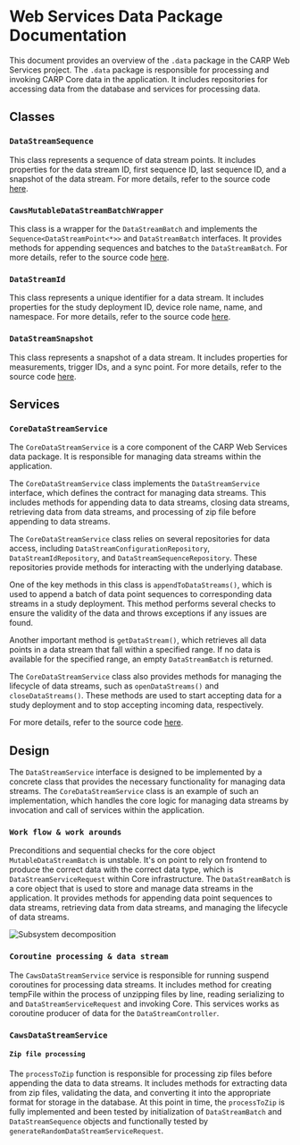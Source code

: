 # Web Services Data Package Documentation

This document provides an overview of the `.data` package in the CARP Web Services project. The `.data` package is responsible for processing and invoking CARP Core data in the application. It includes repositories for accessing data from the database and services for processing data.

## Classes

### `DataStreamSequence`

This class represents a sequence of data stream points. It includes properties for the data stream ID, first sequence ID, last sequence ID, and a snapshot of the data stream. For more details, refer to the source code [here](../src/main/kotlin/dk/cachet/carp/webservices/data/domain/DataStreamSequence.kt).

### `CawsMutableDataStreamBatchWrapper`

This class is a wrapper for the `DataStreamBatch` and implements the `Sequence<DataStreamPoint<*>>` and `DataStreamBatch` interfaces. It provides methods for appending sequences and batches to the `DataStreamBatch`. For more details, refer to the source code [here](../src/main/kotlin/dk/cachet/carp/webservices/data/service/impl/CawsMutableDataStreamBatchWrapper.kt).

### `DataStreamId`

This class represents a unique identifier for a data stream. It includes properties for the study deployment ID, device role name, name, and namespace. For more details, refer to the source code [here](../src/main/kotlin/dk/cachet/carp/webservices/data/domain/DataStreamId.kt).

### `DataStreamSnapshot`

This class represents a snapshot of a data stream. It includes properties for measurements, trigger IDs, and a sync point. For more details, refer to the source code [here](../src/main/kotlin/dk/cachet/carp/webservices/data/domain/DataStreamSnapshot.kt).

## Services

### `CoreDataStreamService`

The `CoreDataStreamService` is a core component of the CARP Web Services data package. It is responsible for managing data streams within the application.

The `CoreDataStreamService` class implements the `DataStreamService` interface, which defines the contract for managing data streams. This includes methods for appending data to data streams, closing data streams, retrieving data from data streams, and processing of zip file before appending to data streams.

The `CoreDataStreamService` class relies on several repositories for data access, including `DataStreamConfigurationRepository`, `DataStreamIdRepository`, and `DataStreamSequenceRepository`. These repositories provide methods for interacting with the underlying database.

One of the key methods in this class is `appendToDataStreams()`, which is used to append a batch of data point sequences to corresponding data streams in a study deployment. This method performs several checks to ensure the validity of the data and throws exceptions if any issues are found.

Another important method is `getDataStream()`, which retrieves all data points in a data stream that fall within a specified range. If no data is available for the specified range, an empty `DataStreamBatch` is returned.

The `CoreDataStreamService` class also provides methods for managing the lifecycle of data streams, such as `openDataStreams()` and `closeDataStreams()`. These methods are used to start accepting data for a study deployment and to stop accepting incoming data, respectively.

For more details, refer to the source code [here](../src/main/kotlin/dk/cachet/carp/webservices/data/service/core/CoreDataStreamService.kt).

## Design

The `DataStreamService` interface is designed to be implemented by a concrete class that provides the necessary functionality for managing data streams. The `CoreDataStreamService` class is an example of such an implementation, which handles the core logic for managing data streams by invocation and call of services within the application.

### `Work flow & work arounds`

Preconditions and sequential checks for the core object `MutableDataStreamBatch` is unstable. It's on point to rely on frontend to produce the correct data with the correct data type, which is `DataStreamServiceRequest` within Core infrastructure. The `DataStreamBatch` is a core object that is used to store and manage data streams in the application. It provides methods for appending data point sequences to data streams, retrieving data from data streams, and managing the lifecycle of data streams.

![Subsystem decomposition](https://imgur.com/4wJ82Ib.png)

### `Coroutine processing & data stream`

The `CawsDataStreamService` service is responsible for running suspend coroutines for processing data streams. It includes method for creating tempFile within the process of unzipping files by line, reading serializing to and `DataStreamServiceRequest` and invoking Core. This services works as coroutine producer of data for the `DataStreamController`.

### `CawsDataStreamService`

#### `Zip file processing`

The `processToZip` function is responsible for processing zip files before appending the data to data streams. It includes methods for extracting data from zip files, validating the data, and converting it into the appropriate format for storage in the database.
At this point in time, the `processToZip` is fully implemented and been tested by initialization of `DataStreamBatch` and `DataStreamSequence` objects and functionally tested by `generateRandomDataStreamServiceRequest`.